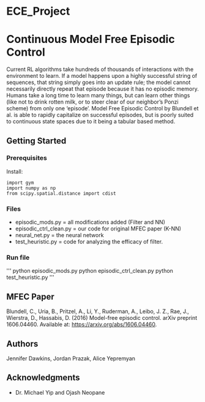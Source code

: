 # ECE_Project
# Continuous Model Free Episodic Control
Current RL algorithms take hundreds of thousands of interactions with the environment to learn. If a model happens upon a highly successful string of sequences, that string simply goes into an update rule; the model cannot necessarily directly repeat that episode because it has no episodic memory. Humans take a long time to learn many things, but can learn other things (like not to drink rotten milk, or to steer clear of our neighbor’s Ponzi scheme) from only one ‘episode’. Model Free Episodic Control by Blundell et al. is able to rapidly capitalize on successful episodes, but is poorly suited to continuous state spaces due to it being a tabular based method.

## Getting Started

### Prerequisites

Install: 

```
import gym
import numpy as np
from scipy.spatial.distance import cdist
```

### Files
* episodic_mods.py = all modifications added (Filter and NN)
* episodic_ctrl_clean.py = our code for original MFEC paper (K-NN)
* neural_net.py = the neural network
* test_heuristic.py = code for analyzing the efficacy of filter.

### Run file

'''
python episodic_mods.py
python episodic_ctrl_clean.py
python test_heuristic.py
'''

## MFEC Paper
 Blundell, C., Uria, B., Pritzel, A., Li, Y., Ruderman, A., Leibo, J. Z., Rae, J., Wierstra, D., Hassabis, D. (2016) Model-free episodic control. arXiv preprint 1606.04460. Available at: https://arxiv.org/abs/1606.04460.


## Authors
Jennifer Dawkins, Jordan Prazak, Alice Yepremyan

## Acknowledgments

* Dr. Michael Yip and Ojash Neopane
